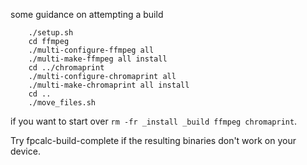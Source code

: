 some guidance on attempting a build


```
    ./setup.sh
    cd ffmpeg
    ./multi-configure-ffmpeg all 
    ./multi-make-ffmpeg all install
    cd ../chromaprint
    ./multi-configure-chromaprint all
    ./multi-make-chromaprint all install
    cd ..
    ./move_files.sh
```

if you want to start over `rm -fr _install _build ffmpeg chromaprint`.  

Try fpcalc-build-complete if the resulting binaries don't work on your device.
